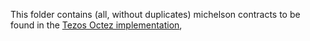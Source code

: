 This folder contains (all, without duplicates) michelson contracts to be found in the [Tezos Octez implementation](https://gitlab.com/tezos/tezos),